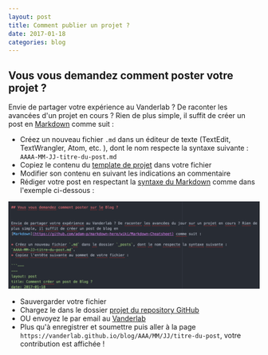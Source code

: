 ```yaml
---
layout: post
title: Comment publier un projet ?
date: 2017-01-18
categories: blog
---
```


## Vous vous demandez comment poster votre projet ?


Envie de partager votre expérience au Vanderlab ? De raconter les avancées d'un projet en cours ? Rien de plus simple, il suffit de créer un post en [Markdown](https://github.com/adam-p/markdown-here/wiki/Markdown-Cheatsheet) comme suit :

* Créez un nouveau fichier `.md` dans un éditeur de texte (TextEdit, TextWrangler, Atom, etc. ), dont le nom respecte la syntaxe suivante : `AAAA-MM-JJ-titre-du-post.md`
* Copiez le contenu du [template de projet](projets/template-de-projet.html) dans votre fichier
* Modifier son contenu en suivant les indications an commentaire
* Rédiger votre post en respectant la [syntaxe du Markdown](https://github.com/adam-p/markdown-here/wiki/Markdown-Cheatsheet#emphasis) comme dans l'exemple ci-dessous :

[image]: /images/ExempleMarkdown.png "Un exemple de Markdown"
![alt text][image]

* Sauvergarder votre fichier
* Chargez le dans le dossier [projet du repository GitHub](https://github.com/Vanderlab/vanderlab.github.io/tree/master/projets)
* OU envoyez le par email au [Vanderlab](vanderlab@chateauephemere.org)
* Plus qu'à enregistrer et soumettre puis aller à la page `https://vanderlab.github.io/blog/AAA/MM/JJ/titre-du-post`, votre contribution est affichée !
